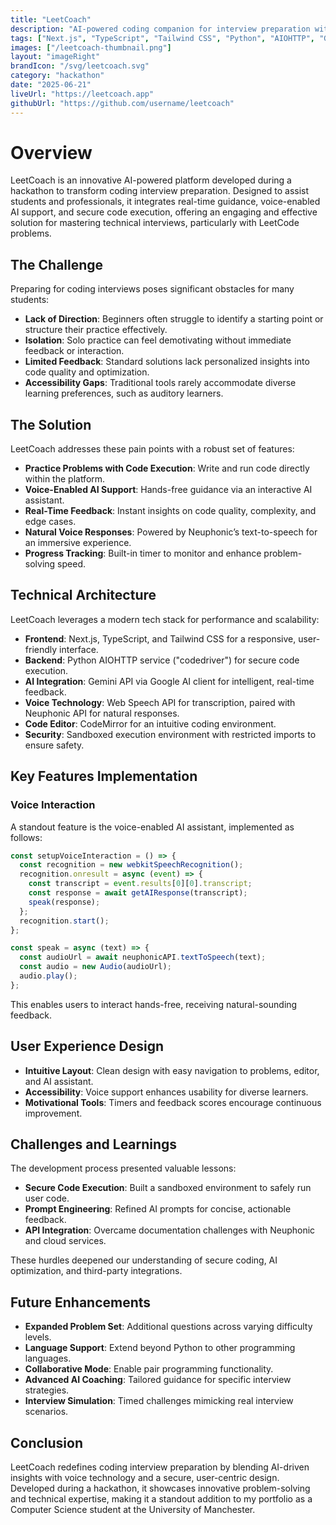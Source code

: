 ```yaml
---
title: "LeetCoach"
description: "AI-powered coding companion for interview preparation with voice-enabled support and real-time feedback."
tags: ["Next.js", "TypeScript", "Tailwind CSS", "Python", "AIOHTTP", "Gemini API", "Neuphonic API", "CodeMirror", "Docker", "Cloudflare", "Vercel"]
images: ["/leetcoach-thumbnail.png"]
layout: "imageRight"
brandIcon: "/svg/leetcoach.svg"
category: "hackathon"
date: "2025-06-21"
liveUrl: "https://leetcoach.app"
githubUrl: "https://github.com/username/leetcoach"
---
```


# Overview

LeetCoach is an innovative AI-powered platform developed during a hackathon to transform coding interview preparation. Designed to assist students and professionals, it integrates real-time guidance, voice-enabled AI support, and secure code execution, offering an engaging and effective solution for mastering technical interviews, particularly with LeetCode problems.

## The Challenge

Preparing for coding interviews poses significant obstacles for many students:

- **Lack of Direction**: Beginners often struggle to identify a starting point or structure their practice effectively.
- **Isolation**: Solo practice can feel demotivating without immediate feedback or interaction.
- **Limited Feedback**: Standard solutions lack personalized insights into code quality and optimization.
- **Accessibility Gaps**: Traditional tools rarely accommodate diverse learning preferences, such as auditory learners.

## The Solution

LeetCoach addresses these pain points with a robust set of features:

- **Practice Problems with Code Execution**: Write and run code directly within the platform.
- **Voice-Enabled AI Support**: Hands-free guidance via an interactive AI assistant.
- **Real-Time Feedback**: Instant insights on code quality, complexity, and edge cases.
- **Natural Voice Responses**: Powered by Neuphonic’s text-to-speech for an immersive experience.
- **Progress Tracking**: Built-in timer to monitor and enhance problem-solving speed.

## Technical Architecture

LeetCoach leverages a modern tech stack for performance and scalability:

- **Frontend**: Next.js, TypeScript, and Tailwind CSS for a responsive, user-friendly interface.
- **Backend**: Python AIOHTTP service ("codedriver") for secure code execution.
- **AI Integration**: Gemini API via Google AI client for intelligent, real-time feedback.
- **Voice Technology**: Web Speech API for transcription, paired with Neuphonic API for natural responses.
- **Code Editor**: CodeMirror for an intuitive coding environment.
- **Security**: Sandboxed execution environment with restricted imports to ensure safety.

## Key Features Implementation

### Voice Interaction

A standout feature is the voice-enabled AI assistant, implemented as follows:

```typescript
const setupVoiceInteraction = () => {
  const recognition = new webkitSpeechRecognition();
  recognition.onresult = async (event) => {
    const transcript = event.results[0][0].transcript;
    const response = await getAIResponse(transcript);
    speak(response);
  };
  recognition.start();
};

const speak = async (text) => {
  const audioUrl = await neuphonicAPI.textToSpeech(text);
  const audio = new Audio(audioUrl);
  audio.play();
};
```

This enables users to interact hands-free, receiving natural-sounding feedback.

## User Experience Design

- **Intuitive Layout**: Clean design with easy navigation to problems, editor, and AI assistant.
- **Accessibility**: Voice support enhances usability for diverse learners.
- **Motivational Tools**: Timers and feedback scores encourage continuous improvement.

## Challenges and Learnings

The development process presented valuable lessons:

- **Secure Code Execution**: Built a sandboxed environment to safely run user code.
- **Prompt Engineering**: Refined AI prompts for concise, actionable feedback.
- **API Integration**: Overcame documentation challenges with Neuphonic and cloud services.

These hurdles deepened our understanding of secure coding, AI optimization, and third-party integrations.

## Future Enhancements

- **Expanded Problem Set**: Additional questions across varying difficulty levels.
- **Language Support**: Extend beyond Python to other programming languages.
- **Collaborative Mode**: Enable pair programming functionality.
- **Advanced AI Coaching**: Tailored guidance for specific interview strategies.
- **Interview Simulation**: Timed challenges mimicking real interview scenarios.

## Conclusion

LeetCoach redefines coding interview preparation by blending AI-driven insights with voice technology and a secure, user-centric design. Developed during a hackathon, it showcases innovative problem-solving and technical expertise, making it a standout addition to my portfolio as a Computer Science student at the University of Manchester.